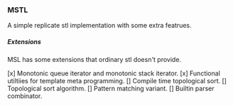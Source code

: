 ### MSTL

A simple replicate stl implementation with some extra featrues.

##### Extensions

MSL has some extensions that ordinary stl doesn't provide.

[x] Monotonic queue iterator and monotonic stack iterator.
[x] Functional utiltiies for template meta programming.
[] Compile time topological sort.
[] Topological sort algorithm.
[] Pattern matching variant.
[] Builtin parser combinator.
